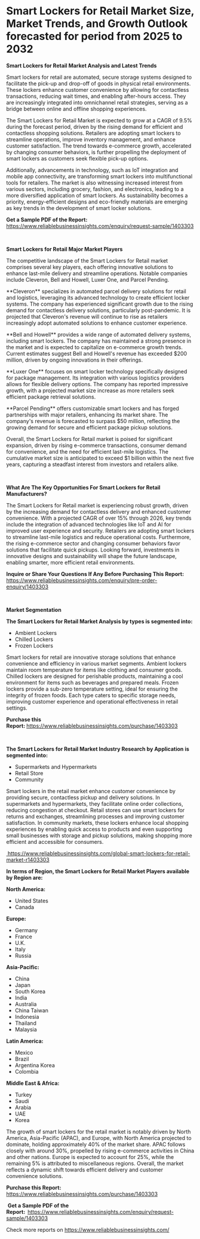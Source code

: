 <p><h1>Smart Lockers for Retail Market Size, Market Trends, and Growth Outlook forecasted for period from 2025 to 2032</h1></p><p><strong>Smart Lockers for Retail Market Analysis and Latest Trends</strong></p>
<p><p>Smart lockers for retail are automated, secure storage systems designed to facilitate the pick-up and drop-off of goods in physical retail environments. These lockers enhance customer convenience by allowing for contactless transactions, reducing wait times, and enabling after-hours access. They are increasingly integrated into omnichannel retail strategies, serving as a bridge between online and offline shopping experiences.</p><p>The Smart Lockers for Retail Market is expected to grow at a CAGR of 9.5% during the forecast period, driven by the rising demand for efficient and contactless shopping solutions. Retailers are adopting smart lockers to streamline operations, improve inventory management, and enhance customer satisfaction. The trend towards e-commerce growth, accelerated by changing consumer behaviors, is further propelling the deployment of smart lockers as customers seek flexible pick-up options.</p><p>Additionally, advancements in technology, such as IoT integration and mobile app connectivity, are transforming smart lockers into multifunctional tools for retailers. The market is also witnessing increased interest from various sectors, including grocery, fashion, and electronics, leading to a more diversified application of smart lockers. As sustainability becomes a priority, energy-efficient designs and eco-friendly materials are emerging as key trends in the development of smart locker solutions.</p></p>
<p><strong>Get a Sample PDF of the Report:&nbsp;</strong> <a href="https://www.reliablebusinessinsights.com/enquiry/request-sample/1403303?utm_campaign=3298&utm_medium=2&utm_source=Github&utm_content=ia&utm_term=30032025&utm_id=smart-lockers-for-retail">https://www.reliablebusinessinsights.com/enquiry/request-sample/1403303</a></p>
<p>&nbsp;</p>
<p><strong>Smart Lockers for Retail Major Market Players</strong></p>
<p><p>The competitive landscape of the Smart Lockers for Retail market comprises several key players, each offering innovative solutions to enhance last-mile delivery and streamline operations. Notable companies include Cleveron, Bell and Howell, Luxer One, and Parcel Pending.</p><p>**Cleveron** specializes in automated parcel delivery solutions for retail and logistics, leveraging its advanced technology to create efficient locker systems. The company has experienced significant growth due to the rising demand for contactless delivery solutions, particularly post-pandemic. It is projected that Cleveron's revenue will continue to rise as retailers increasingly adopt automated solutions to enhance customer experience.</p><p>**Bell and Howell** provides a wide range of automated delivery systems, including smart lockers. The company has maintained a strong presence in the market and is expected to capitalize on e-commerce growth trends. Current estimates suggest Bell and Howell's revenue has exceeded $200 million, driven by ongoing innovations in their offerings.</p><p>**Luxer One** focuses on smart locker technology specifically designed for package management. Its integration with various logistics providers allows for flexible delivery options. The company has reported impressive growth, with a projected market size increase as more retailers seek efficient package retrieval solutions.</p><p>**Parcel Pending** offers customizable smart lockers and has forged partnerships with major retailers, enhancing its market share. The company's revenue is forecasted to surpass $50 million, reflecting the growing demand for secure and efficient package pickup solutions.</p><p>Overall, the Smart Lockers for Retail market is poised for significant expansion, driven by rising e-commerce transactions, consumer demand for convenience, and the need for efficient last-mile logistics. The cumulative market size is anticipated to exceed $1 billion within the next five years, capturing a steadfast interest from investors and retailers alike.</p></p>
<p>&nbsp;</p>
<p><strong>What Are The Key Opportunities For Smart Lockers for Retail Manufacturers?</strong></p>
<p><p>The Smart Lockers for Retail market is experiencing robust growth, driven by the increasing demand for contactless delivery and enhanced customer convenience. With a projected CAGR of over 15% through 2026, key trends include the integration of advanced technologies like IoT and AI for improved user experience and security. Retailers are adopting smart lockers to streamline last-mile logistics and reduce operational costs. Furthermore, the rising e-commerce sector and changing consumer behaviors favor solutions that facilitate quick pickups. Looking forward, investments in innovative designs and sustainability will shape the future landscape, enabling smarter, more efficient retail environments.</p></p>
<p><strong>Inquire or Share Your Questions If Any Before Purchasing This Report:</strong> <a href="https://www.reliablebusinessinsights.com/enquiry/pre-order-enquiry/1403303?utm_campaign=3298&utm_medium=2&utm_source=Github&utm_content=ia&utm_term=30032025&utm_id=smart-lockers-for-retail">https://www.reliablebusinessinsights.com/enquiry/pre-order-enquiry/1403303</a></p>
<p>&nbsp;</p>
<p><strong>Market Segmentation</strong></p>
<p><strong>The Smart Lockers for Retail Market Analysis by types is segmented into:</strong></p>
<p><ul><li>Ambient Lockers</li><li>Chilled Lockers</li><li>Frozen Lockers</li></ul></p>
<p><p>Smart lockers for retail are innovative storage solutions that enhance convenience and efficiency in various market segments. Ambient lockers maintain room temperature for items like clothing and consumer goods. Chilled lockers are designed for perishable products, maintaining a cool environment for items such as beverages and prepared meals. Frozen lockers provide a sub-zero temperature setting, ideal for ensuring the integrity of frozen foods. Each type caters to specific storage needs, improving customer experience and operational effectiveness in retail settings.</p></p>
<p><strong>Purchase this Report:&nbsp;</strong><a href="https://www.reliablebusinessinsights.com/purchase/1403303?utm_campaign=3298&utm_medium=2&utm_source=Github&utm_content=ia&utm_term=30032025&utm_id=smart-lockers-for-retail">https://www.reliablebusinessinsights.com/purchase/1403303</a></p>
<p>&nbsp;</p>
<p><strong>The Smart Lockers for Retail Market Industry Research by Application is segmented into:</strong></p>
<p><ul><li>Supermarkets and Hypermarkets</li><li>Retail Store</li><li>Community</li></ul></p>
<p><p>Smart lockers in the retail market enhance customer convenience by providing secure, contactless pickup and delivery solutions. In supermarkets and hypermarkets, they facilitate online order collections, reducing congestion at checkout. Retail stores can use smart lockers for returns and exchanges, streamlining processes and improving customer satisfaction. In community markets, these lockers enhance local shopping experiences by enabling quick access to products and even supporting small businesses with storage and pickup solutions, making shopping more efficient and accessible for consumers.</p></p>
<p><a href="https://www.reliablebusinessinsights.com/global-smart-lockers-for-retail-market-r1403303?utm_campaign=3298&utm_medium=2&utm_source=Github&utm_content=ia&utm_term=30032025&utm_id=smart-lockers-for-retail">&nbsp;https://www.reliablebusinessinsights.com/global-smart-lockers-for-retail-market-r1403303</a></p>
<p><strong>In terms of Region, the Smart Lockers for Retail Market Players available by Region are:</strong></p>
<p>
    <p> <strong> North America: </strong>
        <ul>
            <li>United States</li>
            <li>Canada</li>
        </ul>
        </p> 
    <p> <strong> Europe: </strong>
        <ul>
            <li>Germany</li>
            <li>France</li>
            <li>U.K.</li>
            <li>Italy</li>
            <li>Russia</li>
        </ul>
        </p> 
    <p> <strong> Asia-Pacific: </strong>
        <ul>
            <li>China</li>
            <li>Japan</li>
            <li>South Korea</li>
            <li>India</li>
            <li>Australia</li>
            <li>China Taiwan</li>
            <li>Indonesia</li>
            <li>Thailand</li>
            <li>Malaysia</li>
        </ul>
        </p> 
    <p> <strong> Latin America: </strong>
        <ul>
            <li>Mexico</li>
            <li>Brazil</li>
            <li>Argentina Korea</li>
            <li>Colombia</li>
        </ul>
        </p> 
    <p> <strong> Middle East & Africa: </strong>
        <ul>
            <li>Turkey</li>
            <li>Saudi</li>
            <li>Arabia</li>
            <li>UAE</li>
            <li>Korea</li>
        </ul>
    </p>
    </p>
<p><p>The growth of smart lockers for the retail market is notably driven by North America, Asia-Pacific (APAC), and Europe, with North America projected to dominate, holding approximately 40% of the market share. APAC follows closely with around 30%, propelled by rising e-commerce activities in China and other nations. Europe is expected to account for 25%, while the remaining 5% is attributed to miscellaneous regions. Overall, the market reflects a dynamic shift towards efficient delivery and customer convenience solutions.</p></p>
<p><strong>Purchase this Report: </strong><a href="https://www.reliablebusinessinsights.com/purchase/1403303?utm_campaign=3298&utm_medium=2&utm_source=Github&utm_content=ia&utm_term=30032025&utm_id=smart-lockers-for-retail">https://www.reliablebusinessinsights.com/purchase/1403303</a></p>
<p>&nbsp;<strong>Get a Sample PDF of the Report:&nbsp;&nbsp;</strong><a href="https://www.reliablebusinessinsights.com/enquiry/request-sample/1403303?utm_campaign=3298&utm_medium=2&utm_source=Github&utm_content=ia&utm_term=30032025&utm_id=smart-lockers-for-retail">https://www.reliablebusinessinsights.com/enquiry/request-sample/1403303</a></p>
<p><strong></strong></p>
<p>Check more reports on <a href="https://www.reliablebusinessinsights.com/?utm_campaign=3298&utm_medium=2&utm_source=Github&utm_content=ia&utm_term=30032025&utm_id=smart-lockers-for-retail">https://www.reliablebusinessinsights.com/</a></p>